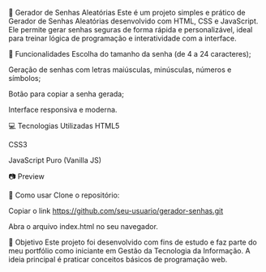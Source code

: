 🔐 Gerador de Senhas Aleatórias
Este é um projeto simples e prático de Gerador de Senhas Aleatórias desenvolvido com HTML, CSS e JavaScript. Ele permite gerar senhas seguras de forma rápida e personalizável, ideal para treinar lógica de programação e interatividade com a interface.

🚀 Funcionalidades
Escolha do tamanho da senha (de 4 a 24 caracteres);

Geração de senhas com letras maiúsculas, minúsculas, números e símbolos;

Botão para copiar a senha gerada;

Interface responsiva e moderna.

💻 Tecnologias Utilizadas
HTML5

CSS3

JavaScript Puro (Vanilla JS)

📷 Preview

📁 Como usar
Clone o repositório:


Copiar o link https://github.com/seu-usuario/gerador-senhas.git

Abra o arquivo index.html no seu navegador.

🎯 Objetivo
Este projeto foi desenvolvido com fins de estudo e faz parte do meu portfólio como iniciante em Gestão da Tecnologia da Informação. A ideia principal é praticar conceitos básicos de programação web.
